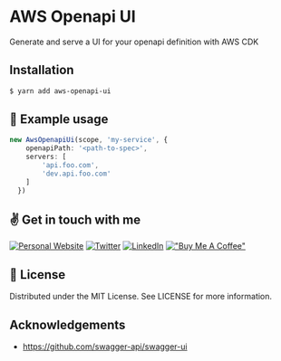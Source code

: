 # AWS Openapi UI

Generate and serve a UI for your openapi definition with AWS CDK

## Installation
```bash
$ yarn add aws-openapi-ui
```
## 🚀 Example usage
```typescript
new AwsOpenapiUi(scope, 'my-service', {
    openapiPath: '<path-to-spec>',
    servers: [
        'api.foo.com',
        'dev.api.foo.com'
    ]
  })
```


## ✌️ Get in touch with me

<a href="https://into-the-code.com" target="_blank"><img alt="Personal Website" src="https://img.shields.io/badge/Personal%20Website-%2312100E.svg?&style=for-the-badge&logoColor=white" /></a>
<a href="https://twitter.com/josuablejeru" target="_blank"><img alt="Twitter" src="https://img.shields.io/badge/twitter-%231DA1F2.svg?&style=for-the-badge&logo=twitter&logoColor=white" /></a>
<a href="https://www.linkedin.com/in/josua-blejeru-a2871a164" target="_blank"><img alt="LinkedIn" src="https://img.shields.io/badge/linkedin-%230077B5.svg?&style=for-the-badge&logo=linkedin&logoColor=white" /></a>
[!["Buy Me A Coffee"](https://www.buymeacoffee.com/assets/img/custom_images/orange_img.png)](https://www.buymeacoffee.com/josuablejeru)

## 📝 License

Distributed under the MIT License. See LICENSE for more information.

## Acknowledgements
- https://github.com/swagger-api/swagger-ui